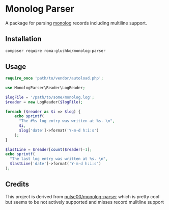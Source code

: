 Monolog Parser
==============

A package for parsing [monolog](https://github.com/Seldaek/monolog) records including multiline support.

## Installation

```bash
composer require roma-glushko/monolog-parser
```

## Usage

```php
require_once 'path/to/vendor/autoload.php';
  
use MonologParser\Reader\LogReader;
    
$logFile = '/path/to/some/monolog.log';
$reader = new LogReader($logFile);
   
foreach ($reader as $i => $log) {
    echo sprintf(
      "The #%s log entry was written at %s. \n", 
      $i, 
      $log['date']->format('Y-m-d h:i:s')
    );
}
    
$lastLine = $reader[count($reader)-1];
echo sprintf(
  "The last log entry was written at %s. \n", 
  $lastLine['date']->format('Y-m-d h:i:s')
);

```

## Credits

This project is derived from [pulse00/monolog-parser](https://github.com/pulse00/monolog-parser) which is pretty cool but seems to be not actively supported and misses record mulitline support
